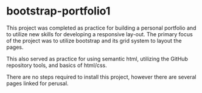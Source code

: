 # bootstrap-portfolio1

This project was completed as practice for building a personal portfolio and to utilize new skills for developing a responsive lay-out. The primary focus of the project was to utilize bootstrap and its grid system to layout the pages.

This also served as practice for using semantic html, utilizing the GitHub repository tools, and basics of html/css.

There are no steps required to install this project, however there are several pages linked for perusal.